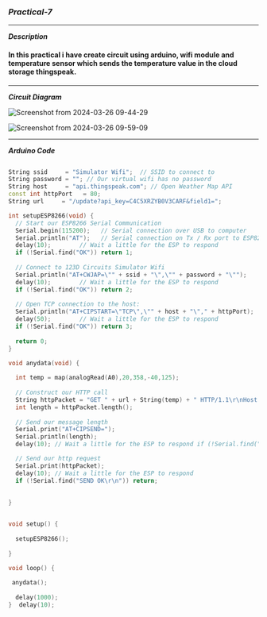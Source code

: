 ### **_Practical-7_**

<hr>

**_Description_**

#### In this practical i have create circuit using arduino, wifi module and temperature sensor  which sends the temperature value in the cloud storage thingspeak.

<hr>

**_Circuit Diagram_**

![Screenshot from 2024-03-26 09-44-29](https://github.com/purvjoshi04/Curriculum-Codes/assets/101319136/598df8ed-da0c-4949-aa33-6009caad3334)

![Screenshot from 2024-03-26 09-59-09](https://github.com/purvjoshi04/Curriculum-Codes/assets/101319136/cdb99aec-2a61-4242-a11d-ed73c6b75622)


<hr>

**_Arduino Code_**

```cpp

String ssid     = "Simulator Wifi";  // SSID to connect to
String password = ""; // Our virtual wifi has no password 
String host     = "api.thingspeak.com"; // Open Weather Map API
const int httpPort   = 80;
String url     = "/update?api_key=C4C5XRZYB0V3CARF&field1=";

int setupESP8266(void) {
  // Start our ESP8266 Serial Communication
  Serial.begin(115200);   // Serial connection over USB to computer
  Serial.println("AT");   // Serial connection on Tx / Rx port to ESP8266
  delay(10);        // Wait a little for the ESP to respond
  if (!Serial.find("OK")) return 1;
    
  // Connect to 123D Circuits Simulator Wifi
  Serial.println("AT+CWJAP=\"" + ssid + "\",\"" + password + "\"");
  delay(10);        // Wait a little for the ESP to respond
  if (!Serial.find("OK")) return 2;
  
  // Open TCP connection to the host:
  Serial.println("AT+CIPSTART=\"TCP\",\"" + host + "\"," + httpPort);
  delay(50);        // Wait a little for the ESP to respond
  if (!Serial.find("OK")) return 3;
  
  return 0;
}

void anydata(void) {
  
  int temp = map(analogRead(A0),20,358,-40,125);
  
  // Construct our HTTP call
  String httpPacket = "GET " + url + String(temp) + " HTTP/1.1\r\nHost: " + host + "\r\n\r\n";
  int length = httpPacket.length();
  
  // Send our message length
  Serial.print("AT+CIPSEND=");
  Serial.println(length);
  delay(10); // Wait a little for the ESP to respond if (!Serial.find(">")) return -1;

  // Send our http request
  Serial.print(httpPacket);
  delay(10); // Wait a little for the ESP to respond
  if (!Serial.find("SEND OK\r\n")) return;
  
  
}


void setup() {
  
  setupESP8266();
               
}

void loop() {
  
 anydata();
  
  delay(1000);
}  delay(10);


```

